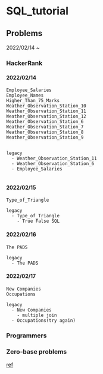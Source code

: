 # SQL_tutorial


## Problems

2022/02/14 ~

### HackerRank

#### 2022/02/14
```
Employee_Salaries
Employee_Names
Higher_Than_75_Marks
Weather_Observation_Station_10
Weather_Observation_Station_11
Weather_Observation_Station_12
Weather_Observation_Station_6
Weather_Observation_Station_7
Weather_Observation_Station_8
Weather_Observation_Station_9


legacy 
  - Weather_Observation_Station_11
  - Weather_Observation_Station_6
  - Employee_Salaries


```
#### 2022/02/15
```
Type_of_Triangle

legacy
  - Type_of_Triangle
    - True False SQL
```
#### 2022/02/16
```
The PADS

legacy
  - The PADS
```
#### 2022/02/17
```
New Companies
Occupations 
```
```
legacy
  - New Companies
    - multiple join
  - Occupations(try again)
```


### Programmers

### Zero-base problems






[ref](https://www.complexsql.com/wp-content/uploads/2018/06/SQL-Interview-Book.pdf)
